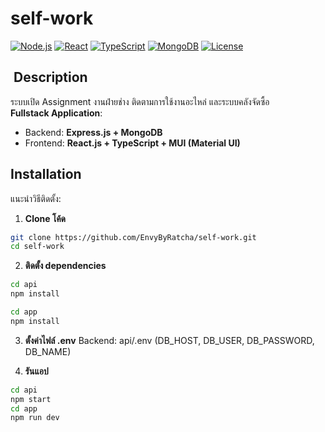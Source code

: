 # self-work

[![Node.js](https://img.shields.io/badge/Node.js-16+-green)](https://nodejs.org/)
[![React](https://img.shields.io/badge/React-18+-blue)](https://reactjs.org/)
[![TypeScript](https://img.shields.io/badge/TypeScript-5+-3178C6)](https://www.typescriptlang.org/)
[![MongoDB](https://img.shields.io/badge/MongoDB-6+-47A248)](https://www.mongodb.com/)
[![License](https://img.shields.io/badge/License-MIT-yellow)](LICENSE)

## ​ Description
ระบบเปิด Assignment งานฝ่ายช่าง ติดตามการใช้งานอะไหล่ และระบบคลังจัดซื้อ  
**Fullstack Application**:  
- Backend: **Express.js + MongoDB**  
- Frontend: **React.js + TypeScript + MUI (Material UI)**  

##  Installation
แนะนำวิธีติดตั้ง:

1. **Clone โค้ด**
```bash
git clone https://github.com/EnvyByRatcha/self-work.git
cd self-work
```

2. **ติดตั้ง dependencies**
```bash
cd api
npm install

cd app
npm install
```

3. **ตั้งค่าไฟล์ .env**
Backend: api/.env (DB_HOST, DB_USER, DB_PASSWORD, DB_NAME)

4. **รันแอป**
```bash
cd api
npm start
cd app
npm run dev
```
